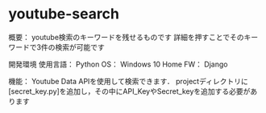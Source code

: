# youtube-search

概要：
youtube検索のキーワードを残せるものです
詳細を押すことでそのキーワードで3件の検索が可能です

開発環境
使用言語： Python
OS：       Windows 10 Home
FW：       Django

機能：
Youtube Data APIを使用して検索できます．
projectディレクトリに[secret_key.py]を追加し，その中にAPI_KeyやSecret_keyを追加する必要があります
